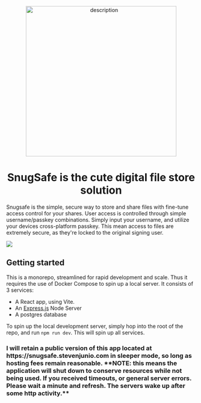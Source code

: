 <p align="center">
  <img src="https://snugsafe.stevenjunio.com/assets/SnugSafe-logo-CWq5d3vx.webp" width="400" alt="description">
</p>
<h1 align="center">SnugSafe is the cute digital file store solution</h1>
<p>Snugsafe is the simple, secure way to store and share files with fine-tune access control for your shares. User access is controlled through simple username/passkey combinations. Simply input your username, and utilize your devices cross-platform passkey. This mean access to files are extremely secure, as they're locked to the original signing user.</p>
<img src= "https://pub-f81e5ae4b78a473b95f2e12220d6ed07.r2.dev/SnugSafe%20Screenshot.png">
<h2>Getting started</h2>
<p>
  This is a monorepo, streamlined for rapid development and scale. Thus it requires the use of Docker Compose to spin up a local server. It consists of 3 services: <ul>
    <li>
      A React app, using Vite.
    </li>
    <li>
    An <a href="https://expressjs.com"> Express.js</a> Node Server
    </li>
    <li>
      A postgres database
    </li>
  </ul>
</p>
<p>
  To spin up the local development server, simply hop into the root of the repo, and run <code>npm run dev</code>.
  This will spin up all services.
</p>

<h3>
  I will retain a public version of this app located at https://snugsafe.stevenjunio.com in sleeper mode, so long as hosting fees remain reasonable. **NOTE: this means the application will shut down to conserve resources while not being used. If you received timeouts, or general server errors. Please wait a minute and refresh. The servers wake up after some http activity.**
</h3>

